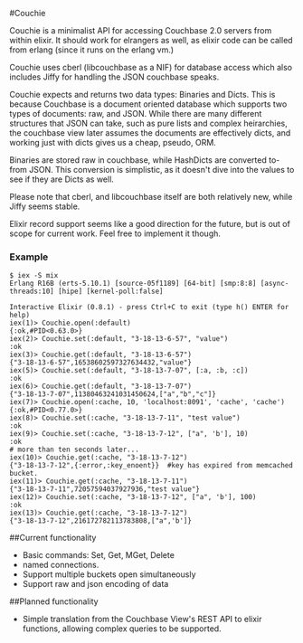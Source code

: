 #Couchie

Couchie is a minimalist API for accessing Couchbase 2.0 servers from within elixir. It should work for elrangers as well, as elixir code can be called from erlang (since it runs on the erlang vm.)

Couchie uses cberl (libcouchbase as a NIF) for database access which also includes Jiffy for handling the JSON couchbase speaks.

Couchie expects and returns two data types: Binaries and Dicts.  This is because Couchbase is a document oriented database which supports two types of documents: raw, and JSON.  While there are many different structures that JSON can take, such as pure lists and complex heirarchies,
the couchbase view later assumes the documents are effectively dicts, and working just with dicts gives us a cheap, pseudo, ORM. 

Binaries are stored raw in couchbase, while HashDicts are converted to-from JSON.  This conversion is simplistic, as it doesn't dive into the values to see if they are Dicts as well. 

Please note that cberl, and libcouchbase itself are both relatively new, while Jiffy seems stable. 

Elixir record support seems like a good direction for the future, but is out of scope for current work. Feel free to implement it though.

### Example


	$ iex -S mix
	Erlang R16B (erts-5.10.1) [source-05f1189] [64-bit] [smp:8:8] [async-threads:10] [hipe] [kernel-poll:false]

	Interactive Elixir (0.8.1) - press Ctrl+C to exit (type h() ENTER for help)
	iex(1)> Couchie.open(:default)
	{:ok,#PID<0.63.0>}
	iex(2)> Couchie.set(:default, "3-18-13-6-57", "value")
	:ok
	iex(3)> Couchie.get(:default, "3-18-13-6-57")
	{"3-18-13-6-57",16538602597327634432,"value"}
	iex(5)> Couchie.set(:default, "3-18-13-7-07", [:a, :b, :c])
	:ok
	iex(6)> Couchie.get(:default, "3-18-13-7-07")
	{"3-18-13-7-07",11380463241031450624,["a","b","c"]}
	iex(7)> Couchie.open(:cache, 10, 'localhost:8091', 'cache', 'cache')
	{:ok,#PID<0.77.0>}
	iex(8)> Couchie.set(:cache, "3-18-13-7-11", "test value")
	:ok
	iex(9)> Couchie.set(:cache, "3-18-13-7-12", ["a", 'b'], 10)
	:ok
	# more than ten seconds later...
	iex(10)> Couchie.get(:cache, "3-18-13-7-12")
	{"3-18-13-7-12",{:error,:key_enoent}}  #key has expired from memcached bucket.
	iex(11)> Couchie.get(:cache, "3-18-13-7-11")
	{"3-18-13-7-11",72057594037927936,"test value"}
	iex(12)> Couchie.set(:cache, "3-18-13-7-12", ["a", 'b'], 100)
	:ok
	iex(13)> Couchie.get(:cache, "3-18-13-7-12")
	{"3-18-13-7-12",216172782113783808,["a",'b']}

##Current functionality
- Basic commands: Set, Get, MGet, Delete
- named connections.
- Support multiple buckets open simultaneously
- Support raw and json encoding of data

##Planned functionality
- Simple translation from the Couchbase View's REST API to elixir functions, allowing complex queries to be supported.


